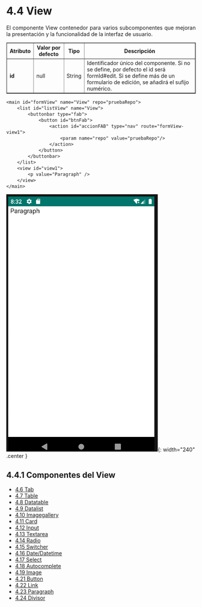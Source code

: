 # 4.4 View
<div style="text-align: justify;">
<p>
El componente View contenedor para varios subcomponentes que mejoran la presentación y la funcionalidad de la interfaz de usuario.
</p>
</div>
<table border="1">
    <thead>
        <tr>
            <th colspan="2">Atributo</th>
            <th>Valor por defecto</th>
            <th>Tipo</th>
            <th>Descripción</th>
         </tr>
    </thead>
     <tbody>
        <tr>
            <td colspan="2"><strong>id</strong></td>
            <td>null</td>
            <td>String</td>
            <td>Identificador único del componente. Si no se define, por defecto el id será formId#edit. Si se define más de un formulario de edición, se añadirá el sufijo numérico.</td>
        </tr>
    </tbody>
</table>

    <main id="formView" name="View" repo="pruebaRepo">
        <list id="listView" name="View">
            <buttonbar type="fab">
                <button id="btnFab">
                    <action id="accionFAB" type="nav" route="formView-view1">
                        <param name="repo" value="pruebaRepo"/>
                    </action>
                </button>
            </buttonbar>
        </list>
        <view id="view1">
            <p value="Paragraph" />
        </view>
    </main>
    
![img.png](../img/view.png){: width="240" .center }

## 4.4.1 Componentes del View
<ul class="three-columns">
    <li><a href="../tab.es">4.6 Tab</a></li>
    <li><a href="../table.es">4.7 Table</a></li>
	<li><a href="../datatable.es">4.8 Datatable</a></li>
    <li><a href="../datalist.es">4.9 Datalist</a></li>
	<li><a href="../imagegallery.es">4.10 Imagegallery</a></li>
    <li><a href="../card.es">4.11 Card</a></li>
    <li><a href="../input.es">4.12 Input</a></li>
    <li><a href="../textarea.es">4.13 Textarea</a></li>
    <li><a href="../radio.es">4.14 Radio</a></li>
    <li><a href="../switcher.es">4.15 Switcher</a></li>
    <li><a href="../date.es">4.16 Date/Datetime</a></li>
    <li><a href="../select.es">4.17 Select</a></li>
    <li><a href="../autocomplete.es">4.18 Autocomplete</a></li>
    <li><a href="../image.es">4.19 Image</a></li>
	<li><a href="../button.es">4.21 Button</a></li>
    <li><a href="../link.es">4.22 Link</a></li>
    <li><a href="../paragraph.es">4.23 Paragraph</a></li>
    <li><a href="../divisor.es">4.24 Divisor</a></li>
</ul>



